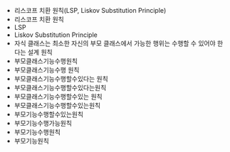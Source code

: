 - 리스코프 치환 원칙(LSP, Liskov Substitution Principle)
- 리스코프 치환 원칙
- LSP
- Liskov Substitution Principle
- 자식 클래스는 최소한 자신의 부모 클래스에서 가능한 행위는 수행할 수 있어야 한다는 설계 원칙
- 부모클래스기능수행원칙
- 부모클래스기능수행 원칙
- 부모클래스기능수행할수있다는 원칙
- 부모클래스기능수행할수있다는원칙
- 부모클래스기능수행할수있는 원칙
- 부모클래스기능수행할수있는원칙
- 부모기능수행할수있는원칙
- 부모기능수행가능원칙
- 부모기능수행원칙
- 부모기능원칙